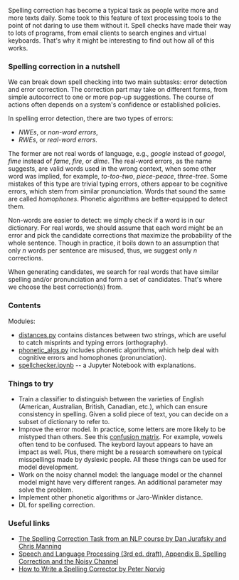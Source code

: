 Spelling correction has become a typical task as people write more and more texts daily. Some took to this feature of text processing tools to the point of not daring to use them without it. Spell checks have made their way to lots of programs, from email clients to search engines and virtual keyboards. That's why it might be interesting to find out how all of this works.

### Spelling correction in a nutshell

We can break down spell checking into two main subtasks: error detection and error correction. The correction part may take on different forms, from simple autocorrect to one or more pop-up suggestions. The course of actions often depends on a system's confidence or established policies.

In spelling error detection, there are two types of errors:

- *NWEs*, or *non-word errors*, 
- *RWEs*, or *real-word errors*.

The former are not real words of language, e.g., *google* instead of *googol*, *fime* instead of *fame*, *fire*, or *dime*. The real-word errors, as the name suggests, are valid words used in the wrong context, when some other word was implied, for example, *to-too-two*, *piece-peace*, *three-tree*. Some mistakes of this type are trivial typing errors, others appear to be cognitive errors, which stem from similar pronunciation. Words that sound the same are called *homophones*. Phonetic algorithms are better-equipped to detect them.

Non-words are easier to detect: we simply check if a word is in our dictionary. For real words, we should assume that each word might be an error and pick the candidate corrections that maximize the probability of the whole sentence. Though in practice, it boils down to an assumption that only *n* words per sentence are misused, thus, we suggest only *n* corrections.

When generating candidates, we search for real words that have similar spelling and/or pronunciation and form a set of candidates. That's where we choose the best correction(s) from.

### Contents

Modules:
- [distances.py](https://github.com/onuf/spellchecker/blob/master/distances.py) contains distances between two strings, which are useful to catch misprints and typing errors (orthography).
- [phonetic_algs.py](https://github.com/onuf/spellchecker/blob/master/phonetic_algs.py) includes phonetic algorithms, which help deal with cognitive errors and homophones (pronunciation).
- [spellchecker.ipynb](https://github.com/onuf/spellchecker/blob/master/spellchecker.ipynb) -- a Jupyter Notebook with explanations.

### Things to try

- Train a classifier to distinguish between the varieties of English (American, Australian, British, Canadian, etc.), which can ensure consistency in spelling. Given a solid piece of text, you can decide on a subset of dictionary to refer to.
- Improve the error model. In practice, some letters are more likely to be mistyped than others. See this [confusion matrix](https://web.stanford.edu/class/cs124/lec/spelling.pdf#page=22). For example, vowels often tend to be confused. The keybord layout appears to have an impact as well. Plus, there might be a research somewhere on typical misspellings made by dyslexic people. All these things can be used for model development.
- Work on the noisy channel model: the language model or the channel model might have very different ranges. An additional parameter may solve the problem.
- Implement other phonetic algorithms or Jaro-Winkler distance.
- DL for spelling correction.

### Useful links

- [The Spelling Correction Task from an NLP course by Dan Jurafsky and Chris Manning](https://youtu.be/tD3Fp-dc0gs)
- [Speech and Language Processing (3rd ed. draft), Appendix B. 	Spelling Correction and the Noisy Channel](https://web.stanford.edu/~jurafsky/slp3/B.pdf)
- [How to Write a Spelling Corrector by Peter Norvig](https://norvig.com/spell-correct.html)

